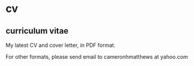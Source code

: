 # cv
## curriculum vitae
<p>My latest CV and cover letter, in PDF format.</p>
<p>For other formats, please send email to cameronhmatthews at yahoo.com</p>

